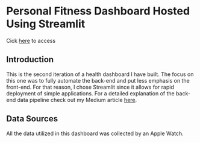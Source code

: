 # Personal Fitness Dashboard Hosted Using Streamlit
Cick [here](http://18.118.204.230:8501/) to access
## Introduction
This is the second iteration of a health dashboard I have built. The focus on this one was to fully automate the back-end and put less emphasis on the front-end. For that reason, I chose Streamlit since it allows for rapid deployment of simple applications. For a detailed explanation of the back-end data pipeline check out my Medium article [here](https://medium.com/@ericfflynn/a-cloud-based-etl-pipeline-apple-health-data-to-mysql-48391576ce8e).

## Data Sources
All the data utilized in this dashboard was collected by an Apple Watch.
